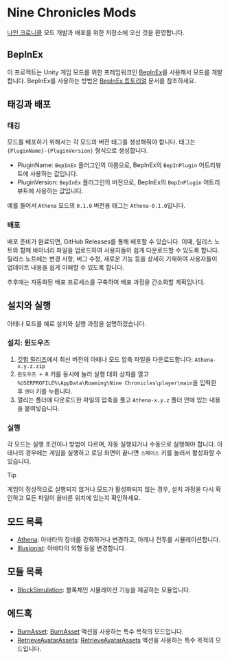 # Nine Chronicles Mods

[나인 크로니클](https://github.com/planetarium/NineChronicles) 모드 개발과 배포를 위한 저장소에 오신 것을 환영합니다.

## BepInEx

이 프로젝트는 Unity 게임 모드를 위한 프레임워크인 [BepInEx](https://github.com/BepInEx/BepInEx)를 사용해서 모드를 개발합니다. BepInEx를 사용하는 방법은 [BepInEx 튜토리얼](./BEPINEX_TUTORIAL.md) 문서를 참조하세요.

## 태깅과 배포

### 태깅

모드를 배포하기 위해서는 각 모드의 버전 태그를 생성해줘야 합니다. 태그는 `{PluginName}-{PluginVersion}` 형식으로 생성합니다.

- PluginName: `BepInEx` 플러그인의 이름으로, BepInEx의 `BepInPlugin` 어트리뷰트에 사용하는 값입니다.
- PluginVersion: `BepInEx` 플러그인의 버전으로, BepInEx의 `BepInPlugin` 어트리뷰트에 사용하는 값입니다.

예를 들어서 `Athena` 모드의 `0.1.0` 버전용 태그는 `Athena-0.1.0`입니다.

### 배포

배포 준비가 완료되면, GitHub Releases를 통해 배포할 수 있습니다. 이때, 릴리스 노트와 함께 바이너리 파일을 업로드하여 사용자들이 쉽게 다운로드할 수 있도록 합니다.
릴리스 노트에는 변경 사항, 버그 수정, 새로운 기능 등을 상세히 기재하여 사용자들이 업데이트 내용을 쉽게 이해할 수 있도록 합니다.

추후에는 자동화된 배포 프로세스를 구축하여 배포 과정을 간소화할 계획입니다.

## 설치와 실행

아테나 모드를 예로 설치와 실행 과정을 설명하겠습니다.

### 설치: 윈도우즈

1. [깃헙 릴리즈](https://github.com/planetarium/NineChronicles.Mods/releases)에서 최신 버전의 아테나 모드 압축 파일을 다운로드합니다: `Athena-x.y.z.zip`
2. `윈도우즈 + R` 키를 동시에 눌러 실행 대화 상자를 열고 `%USERPROFILE%\AppData\Roaming\Nine Chronicles\player\main`을 입력한 후 `엔터` 키를 누릅니다.
3. 열리는 폴더에 다운로드한 파일의 압축을 풀고 `Athena-x.y.z` 폴더 안에 있는 내용을 붙여넣습니다.

### 실행

각 모드는 실행 조건이나 방법이 다르며, 자동 실행되거나 수동으로 실행해야 합니다.
아테나의 경우에는 게임을 실행하고 로딩 화면이 끝나면 `스페이스` 키를 눌러서 활성화할 수 있습니다.

> [!TIP]
> 게임이 정상적으로 실행되지 않거나 모드가 활성화되지 않는 경우, 설치 과정을 다시 확인하고 모든 파일이 올바른 위치에 있는지 확인하세요.

## 모드 목록

- [Athena](./NineChronicles.Mods.Athena): 아바타의 장비를 강화하거나 변경하고, 아레나 전투를 시뮬레이션합니다.
- [Illusionist](./NineChronicles.Mods.Illusionist): 아바타의 외형 등을 변경합니다.

## 모듈 목록

- [BlockSimulation](./NineChronicles.Modules.BlockSimulation): 블록체인 시뮬레이션 기능을 제공하는 모듈입니다.

## 에드혹

- [BurnAsset](./AdHoc.BurnAsset): [BurnAsset](https://github.com/planetarium/lib9c/blob/main/Lib9c/Action/BurnAsset.cs) 액션을 사용하는 특수 목적의 모드입니다.
- [RetrieveAvatarAssets](./AdHoc.RetrieveAvatarAssets): [RetrieveAvatarAssets](https://github.com/planetarium/lib9c/blob/main/Lib9c/Action/RetrieveAvatarAssets.cs) 액션을 사용하는 특수 목적의 모드입니다.
